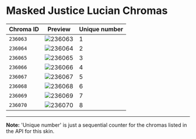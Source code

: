 # Masked Justice Lucian Chromas

| Chroma ID | Preview | Unique number |
|---|---|---|
| `236063` | ![236063](https://raw.communitydragon.org/latest/plugins/rcp-be-lol-game-data/global/default/v1/champion-chroma-images/236/236063.png) | 1 |
| `236064` | ![236064](https://raw.communitydragon.org/latest/plugins/rcp-be-lol-game-data/global/default/v1/champion-chroma-images/236/236064.png) | 2 |
| `236065` | ![236065](https://raw.communitydragon.org/latest/plugins/rcp-be-lol-game-data/global/default/v1/champion-chroma-images/236/236065.png) | 3 |
| `236066` | ![236066](https://raw.communitydragon.org/latest/plugins/rcp-be-lol-game-data/global/default/v1/champion-chroma-images/236/236066.png) | 4 |
| `236067` | ![236067](https://raw.communitydragon.org/latest/plugins/rcp-be-lol-game-data/global/default/v1/champion-chroma-images/236/236067.png) | 5 |
| `236068` | ![236068](https://raw.communitydragon.org/latest/plugins/rcp-be-lol-game-data/global/default/v1/champion-chroma-images/236/236068.png) | 6 |
| `236069` | ![236069](https://raw.communitydragon.org/latest/plugins/rcp-be-lol-game-data/global/default/v1/champion-chroma-images/236/236069.png) | 7 |
| `236070` | ![236070](https://raw.communitydragon.org/latest/plugins/rcp-be-lol-game-data/global/default/v1/champion-chroma-images/236/236070.png) | 8 |

---

**Note:** 'Unique number' is just a sequential counter for the chromas listed in the API for this skin.
